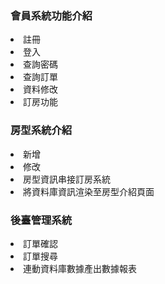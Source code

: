 <h3>會員系統功能介紹</h3>
<li>註冊</li>
<li>登入</li>
<li>查詢密碼</li>
<li>查詢訂單</li>
<li>資料修改</li>
<li>訂房功能</li>
<h3>房型系統介紹</h3>
<li>新增</li>
<li>修改</li>
<li>房型資訊串接訂房系統</li>
<li>將資料庫資訊渲染至房型介紹頁面</li>
<h3>後臺管理系統</h3>
<li>訂單確認</li>
<li>訂單搜尋</li>
<li>連動資料庫數據產出數據報表</li>
